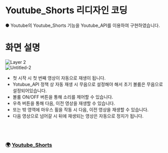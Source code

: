 # Youtube_Shorts 리디자인 코딩
● Youtube의 Youtube_Shorts 기능을 Youtube_API를 이용하여 구현하였습니다.<br>
# 화면 설명 #
![Layer 2](https://user-images.githubusercontent.com/118651919/218253693-8beb6c1f-1b84-4742-ad09-8f1f8991520d.png)<br>
![Untitled-2](https://user-images.githubusercontent.com/118651919/218255296-d21705f8-5b98-41ff-b5e4-e943ab5a9b56.png)
- 첫 시작 시 첫 번째 영상이 자동으로 재생이 됩니다.
- Yotubue_API 정책 상 자동 재생 시 무음으로 설정해야 해서 초기 볼륨은 무음으로 설정되어있습니다.
- 볼륨 ON/OFF 버튼을 통해 소리를 제어할 수 있습니다.
- 우측 버튼을 통해 다음, 이전 영상을 재생할 수 있습니다.
- 또는 밖 영역에 마우스 휠을 작동 시 다음, 이전 영상을 재생할 수 있습니다.
- 다음 영상으로 넘어갈 시 뒤에 재생되는 영상은 자동으로 정지가 됩니다.

<br><br> 
### 🌍 [Youtube_Shorts](https://gomtarus.github.io/Youtube_Shorts_Re_design/main.html)
